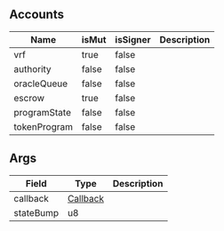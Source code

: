 ## Accounts

| Name         | isMut | isSigner | Description |
| ------------ | ----- | -------- | ----------- |
| vrf          | true  | false    |             |
| authority    | false | false    |             |
| oracleQueue  | false | false    |             |
| escrow       | true  | false    |             |
| programState | false | false    |             |
| tokenProgram | false | false    |             |

## Args

| Field     | Type                                         | Description |
| --------- | -------------------------------------------- | ----------- |
| callback  | [Callback](/feeds/solana/idl/types/Callback) |             |
| stateBump | u8                                           |             |
